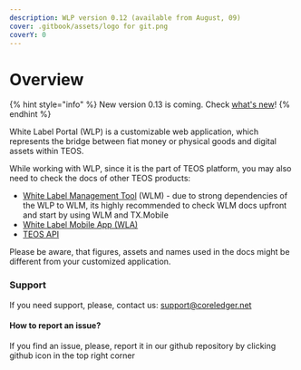 ```yaml
---
description: WLP version 0.12 (available from August, 09)
cover: .gitbook/assets/logo for git.png
coverY: 0
---
```


# Overview

{% hint style="info" %}
New version 0.13 is coming. Check [what's new](wlp-versions-and-changelog/version-0.13.md)!
{% endhint %}

White Label Portal (WLP) is a customizable web application, which represents the bridge between fiat money or physical goods and digital assets within TEOS.

While working with WLP, since it is the part of TEOS platform, you may also need to check the docs of other TEOS products:

* [White Label Management Tool](https://app.gitbook.com/o/ZaeNizhnU47lCcTSk7wB/s/tUL13xBnNCyueYnmUZV7/) (WLM) - due to strong dependencies of the WLP to WLM, its highly recommended to check WLM docs upfront and start by using WLM and TX.Mobile
* [White Label Mobile App (WLA)](https://app.gitbook.com/o/ZaeNizhnU47lCcTSk7wB/s/7Xg7iannH70Bvo1bfqMb/)
* [TEOS API](https://app.gitbook.com/o/ZaeNizhnU47lCcTSk7wB/s/-McAKJLTTEmlfBIFJ-85/)

Please be aware, that figures, assets and names used in the docs might be different from your customized application.&#x20;

### Support

If you need support, please, contact us: support@coreledger.net

#### How to report an issue?

If you find an issue, please, report it in our github repository by clicking github icon in the top right corner
